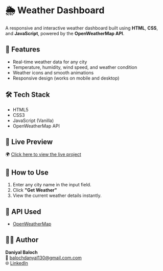 # 🌦️ Weather Dashboard

A responsive and interactive weather dashboard built using **HTML**, **CSS**, and **JavaScript**, powered by the **OpenWeatherMap API**.

## 🚀 Features

- Real-time weather data for any city
- Temperature, humidity, wind speed, and weather condition
- Weather icons and smooth animations
- Responsive design (works on mobile and desktop)

## 🛠️ Tech Stack

- HTML5
- CSS3
- JavaScript (Vanilla)
- OpenWeatherMap API

## 🔗 Live Preview

🌍 [Click here to view the live project](https://dany203.github.io/Weather-Dashboard)





## 📌 How to Use

1. Enter any city name in the input field.
2. Click **"Get Weather"**
3. View the current weather details instantly.

## 📡 API Used

- [OpenWeatherMap](https://openweathermap.org/api)

## 🙋‍♂️ Author

**Daniyal Baloch**  
📧 balochdanyal130@gmail.com.com  
🌐 [LinkedIn](https://www.linkedin.com/in/daniyal-baloch-a92b77324)  

